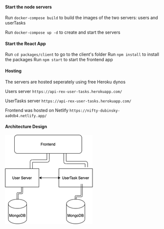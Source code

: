 #### Start the node servers

Run `docker-compose build` to build the images of the two servers: users and userTasks

Run `docker-compose up -d` to create and start the servers

#### Start the React App

Run `cd packages/client` to go to the client's folder
Run `npm install` to install the packages
Run `npm start` to start the frontend app

#### Hosting

The servers are hosted seperately using free Heroku dynos

Users server `https://api-rex-user-tasks.herokuapp.com/`

UserTasks server `https://api-rex-user-tasks.herokuapp.com/`

Frontend was hosted on Netlify `https://nifty-dubinsky-aa0db4.netlify.app/`


#### Architecture Design

![Architecture](./architecture.png)
